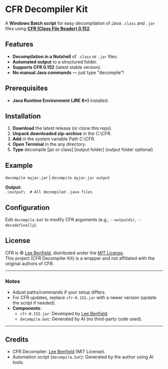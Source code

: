 # CFR Decompiler Kit  

A **Windows Batch script** for easy decompilation of Java `.class` and `.jar` files using **[CFR (Class File Reader) 0.152](http://www.benf.org/other/cfr/)**.  

## Features  

- **Decompilation in a Nutshell** of `.class` or `.jar` files.  
- **Automated output** to a structured folder.  
- **Supports CFR 0.152** (latest stable version).  
- **No manual Java commands** — just type "decompile"!  

## Prerequisites  

- **Java Runtime Environment (JRE 8+)** installed.

## Installation  
1. **Download** the latest release (or clone this repo).  
2. **Unpack downloaded zip-archive** in the C:\CFR\.  
3. **Add** in the system variable Path C:\CFR\.  
4. **Open Terminal** in the any directory.
5. **Type** decompile [jar or class] [output folder] (output folder optional) 

## Example  
`decompile myjar.jar` | `decompile myjar.jar output`

**Output:**  
`.\output\  # All decompiled .java files`  
  
## Configuration  

Edit `decompile.bat` to modify CFR arguments (e.g., `--outputdir`, `--decodefinally`).  

## License  
CFR is © [Lee Benfield](https://github.com/leibnitz27/cfr), distributed under the [MIT License](https://opensource.org/licenses/MIT).  
This project (CFR Decompiler Kit) is a wrapper and not affiliated with the original authors of CFR.  

---  

### Notes  
- Adjust paths/commands if your setup differs.  
- For CFR updates, replace `cfr-0.152.jar` with a newer version (update the script if needed).  
- **Components**:  
  - `cfr-0.152.jar`: Developed by [Lee Benfield](https://github.com/leibnitz27/cfr).  
  - `decompile.bat`: Generated by AI (no third-party code used).

---

## Credits  
- CFR Decompiler: [Lee Benfield](https://github.com/leibnitz27/cfr) (MIT License).  
- Automation script (`decompile.bat`): Generated by the author using AI tools.  
